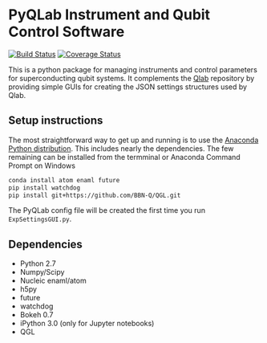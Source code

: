 # PyQLab Instrument and Qubit Control Software

[![Build Status](https://travis-ci.org/BBN-Q/PyQLab.svg?branch=develop)](https://travis-ci.org/BBN-Q/PyQLab) [![Coverage Status](https://coveralls.io/repos/BBN-Q/PyQLab/badge.svg?branch=develop)](https://coveralls.io/r/BBN-Q/PyQLab)

This is a python package for managing instruments and control parameters for superconducting qubit systems. It complements the [Qlab](https://github.com/BBN-Q/Qlab) repository by providing simple GUIs for creating the JSON settings structures used by Qlab.

## Setup instructions

The most straightforward way to get up and running is to use the [Anaconda Python distribution](http://continuum.io/downloads). This includes nearly the dependencies. The few remaining can be installed from the termminal or Anaconda Command Prompt on Windows

```bash
conda install atom enaml future
pip install watchdog
pip install git+https://github.com/BBN-Q/QGL.git
```

The PyQLab config file will be created the first time you run `ExpSettingsGUI.py`.

## Dependencies
* Python 2.7
* Numpy/Scipy
* Nucleic enaml/atom
* h5py
* future
* watchdog
* Bokeh 0.7
* iPython 3.0 (only for Jupyter notebooks)
* QGL
